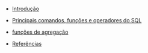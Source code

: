 - [Introdução](/introduction.md)
- [Principais comandos, funções e operadores do SQL](/principais-comandos.md#comandos)
- [funções de agregação](/function-aggregate.md)

- [Referências](/references.md)
